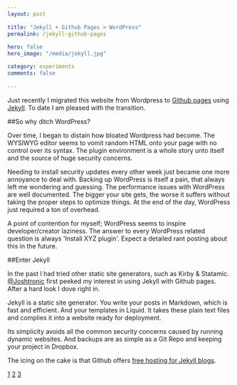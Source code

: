 ```yaml
---
layout: post
 
title: "Jekyll + Github Pages > WordPress"
permalink: /jekyll-github-pages
 
hero: false
hero_image: "/media/jekyll.jpg"

category: experiments
comments: false
 
---
```


 Just recently I migrated this website from Wordpress to [Github pages](1) using [Jekyll](2). To date I am pleased with the transition. 

##So why ditch WordPress?

Over time, I began to distain how bloated Wordpress had become. The WYSIWYG editor seems to vomit random HTML onto your page with no control over its syntax. The plugin environment is a whole story unto itself and the source of huge security concerns.

<!--more-->

Needing to install security updates every other week just became one more annoyance to deal with. Backing up WordPress is itself a pain, that always left me wondering and guessing. The performance issues with WordPress are well documented. The bigger your site gets, the worse it suffers without taking the proper steps to optimize things. At the end of the day, WordPress just required a ton of overhead.

A point of contention for myself; WordPress seems to inspire developer/creator laziness. The answer to every WordPress related question is always 'Install XYZ plugin'. Expect a detailed rant posting about this in the future.

##Enter Jekyll

In the past I had tried other static site generators, such as Kirby & Statamic. [@Joshtronic](3) first peeked my interest in using Jekyll with Github pages. After a hard look I dove right in. 

Jekyll is a static site generator.  You write your posts in Markdown, which is fast and efficient. And your templates in Liquid. It takes these plain text files and complies it into a website ready for deployment.

Its simplicity avoids all the common security concerns caused by running dynamic websites. And backups are as simple as a Git Repo and keeping your project in Dropbox.

The icing on the cake is that Github offers [free hosting for Jekyll blogs](http://pages.github.com/).


[1](https://github.com/devbymike/mk3y.com)
[2](http://jekyllrb.com)
[3](http://joshtronic.com)
